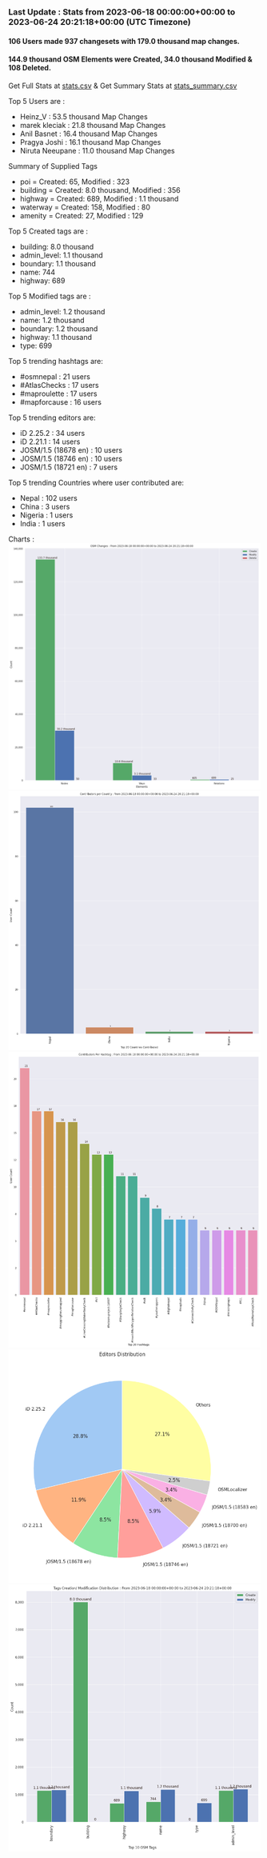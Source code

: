 ### Last Update : Stats from 2023-06-18 00:00:00+00:00 to 2023-06-24 20:21:18+00:00 (UTC Timezone)

#### 106 Users made 937 changesets with 179.0 thousand map changes.
#### 144.9 thousand OSM Elements were Created, 34.0 thousand Modified & 108 Deleted.
Get Full Stats at [stats.csv](/stats/Nepal/Weekly/stats.csv)
 & Get Summary Stats at [stats_summary.csv](/stats/Nepal/Weekly/stats_summary.csv)

Top 5 Users are : 
- Heinz_V : 53.5 thousand Map Changes
- marek kleciak : 21.8 thousand Map Changes
- Anil Basnet : 16.4 thousand Map Changes
- Pragya Joshi : 16.1 thousand Map Changes
- Niruta Neeupane : 11.0 thousand Map Changes

Summary of Supplied Tags
- poi = Created: 65, Modified : 323
- building = Created: 8.0 thousand, Modified : 356
- highway = Created: 689, Modified : 1.1 thousand
- waterway = Created: 158, Modified : 80
- amenity = Created: 27, Modified : 129


Top 5 Created tags are :
- building: 8.0 thousand
- admin_level: 1.1 thousand
- boundary: 1.1 thousand
- name: 744
- highway: 689


Top 5 Modified tags are :
- admin_level: 1.2 thousand
- name: 1.2 thousand
- boundary: 1.2 thousand
- highway: 1.1 thousand
- type: 699


Top 5 trending hashtags are:
- #osmnepal : 21 users
- #AtlasChecks : 17 users
- #maproulette : 17 users
- #mapforcause : 16 users


Top 5 trending editors are:
- iD 2.25.2 : 34 users
- iD 2.21.1 : 14 users
- JOSM/1.5 (18678 en) : 10 users
- JOSM/1.5 (18746 en) : 10 users
- JOSM/1.5 (18721 en) : 7 users


Top 5 trending Countries where user contributed are:
- Nepal : 102 users
- China : 3 users
- Nigeria : 1 users
- India : 1 users


 Charts : 
![Alt text](./stats_osm_changes.png) 
![Alt text](./stats_users_per_country.png) 
![Alt text](./stats_users_per_hashtag.png) 
![Alt text](./stats_editors_pie_chart.png) 
![Alt text](./stats_tags.png) 
